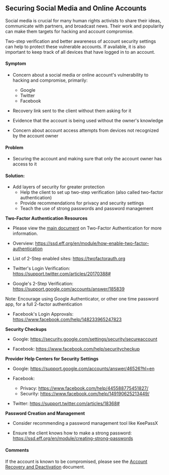 ## Securing Social Media and Online Accounts

Social media is crucial for many human rights activists to share their ideas, communicate with partners, and broadcast news. Their work and popularity can make them targets for hacking and account compromise. 

Two-step verification and better awareness of account security settings can help to protect these vulnerable accounts. If available, it is also important to keep track of all devices that have logged in to an account. 

#### Symptom    
- Concern about a social media or online account's vulnerability to hacking and compromise, primarily:
   * Google
   * Twitter
   * Facebook

- Recovery link sent to the client without them asking for it

- Evidence that the account is being used without the owner's knowledge

- Concern about account access attempts from devices not recognized by the account owner

#### Problem    
- Securing the account and making sure that only the account owner has access to it

#### Solution:  
- Add layers of security for greater protection
   * Help the client to set up two-step verification (also called two-factor authentication)
   * Provide recommendations for privacy and security settings 
   * Teach the use of strong passwords and password management 

**Two-Factor Authentication Resources**
   * Please view the [main document](./two_factor_authentication_recommendations.md) on Two-Factor Authentication for more information.

   * Overview: https://ssd.eff.org/en/module/how-enable-two-factor-authentication
   
   * List of 2-Step enabled sites: https://twofactorauth.org  

   * Twitter's Login Verification: https://support.twitter.com/articles/20170388# 

   * Google's 2-Step Verification: https://support.google.com/accounts/answer/185839 

   Note: Encourage using Google Authenticator, or other one time password app, for a full 2-factor authentication

   * Facebook's Login Approvals:
   https://www.facebook.com/help/148233965247823 


**Security Checkups**

   * Google: https://security.google.com/settings/security/secureaccount

   * Facebook: https://www.facebook.com/help/securitycheckup  

**Provider Help Centers for Security Settings**

   * Google: https://support.google.com/accounts/answer/46526?hl=en 
   
   * Facebook:
      * Privacy: https://www.facebook.com/help/445588775451827/ 
      * Security: https://www.facebook.com/help/149190625213449/ 

   * Twitter: https://support.twitter.com/articles/18368# 

**Password Creation and Management**

   * Consider recommending a password management tool like KeePassX

   * Ensure the client knows how to make a strong password: https://ssd.eff.org/en/module/creating-strong-passwords  

#### Comments
If the account is known to be compromised, please see the [Account Recovery and Deactivation](../account_recovery_and_deactivation.md) document.

